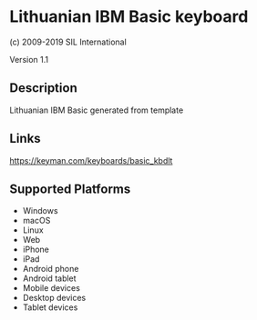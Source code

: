 Lithuanian IBM Basic keyboard
==============

(c) 2009-2019 SIL International

Version 1.1

Description
-----------

Lithuanian IBM Basic generated from template

Links
-----
https://keyman.com/keyboards/basic_kbdlt

Supported Platforms
-------------------
 * Windows
 * macOS
 * Linux
 * Web
 * iPhone
 * iPad
 * Android phone
 * Android tablet
 * Mobile devices
 * Desktop devices
 * Tablet devices

